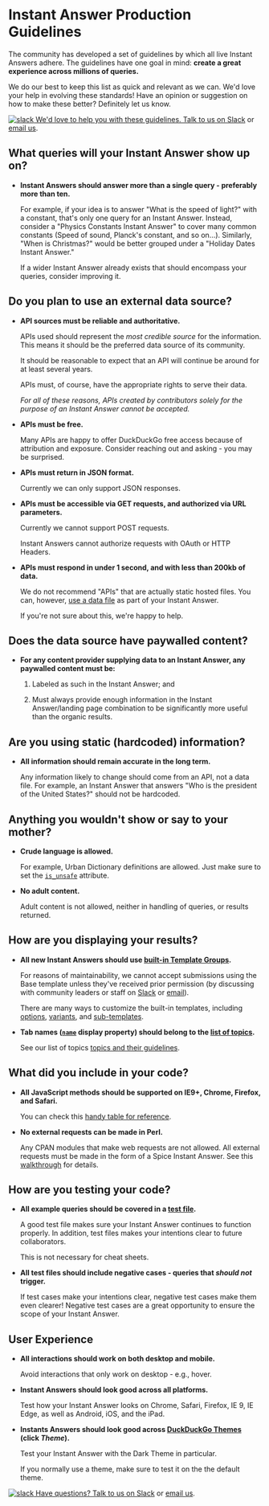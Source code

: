 # Instant Answer Production Guidelines

The community has developed a set of guidelines by which all live Instant Answers adhere. The guidelines have one goal in mind: **create a great experience across millions of queries.**

We do our best to keep this list as quick and relevant as we can. We'd love your help in evolving these standards! Have an opinion or suggestion on how to make these better? Definitely let us know.

[![slack](http://docs.duckduckhack.com/assets/slack.png) We'd love to help you with these guidelines. Talk to us on Slack](mailto:QuackSlack@duckduckgo.com?subject=AddMe) or [email us](mailto:open@duckduckgo.com).

## What queries will your Instant Answer show up on?

- **Instant Answers should answer more than a single query - preferably more than ten.**

	For example, if your idea is to answer "What is the speed of light?" with a constant, that's only one query for an Instant Answer. Instead, consider a "Physics Constants Instant Answer" to cover many common constants (Speed of sound, Planck's constant, and so on...). Similarly, "When is Christmas?" would be better grouped under a "Holiday Dates Instant Answer."

	If a wider Instant Answer already exists that should encompass your queries, consider improving it.

## Do you plan to use an external data source?

- **API sources must be reliable and authoritative.**

	APIs used should represent the *most credible source* for the information. This means it should be the preferred data source of its community.

	It should be reasonable to expect that an API will continue be around for at least several years.

	APIs must, of course, have the appropriate rights to serve their data.

	*For all of these reasons, APIs created by contributors solely for the purpose of an Instant Answer cannot be accepted.*

- **APIs must be free.**

	Many APIs are happy to offer DuckDuckGo free access because of attribution and exposure. Consider reaching out and asking - you may be surprised.

- **APIs must return in JSON format.**

	Currently we can only support JSON responses.

- **APIs must be accessible via GET requests, and authorized via URL parameters.**

	Currently we cannot support POST requests.

	Instant Answers cannot authorize requests with OAuth or HTTP Headers.

- **APIs must respond in under 1 second, and with less than 200kb of data.**

	We do not recommend "APIs" that are actually static hosted files. You can, however, [use a data file](http://docs.duckduckhack.com/backend-reference/data-files.html) as part of your Instant Answer.

	If you're not sure about this, we're happy to help.

## Does the data source have paywalled content?

- **For any content provider supplying data to an Instant Answer, any paywalled content must be:**

	1. Labeled as such in the Instant Answer; and

	2. Must always provide enough information in the Instant Answer/landing page combination to be significantly more useful than the organic results.

## Are you using static (hardcoded) information?

- **All information should remain accurate in the long term.**

	Any information likely to change should come from an API, not a data file. For example, an Instant Answer that answers "Who is the president of the United States?" should not be hardcoded.

## Anything you wouldn't show or say to your mother?

- **Crude language is allowed.**

	For example, Urban Dictionary definitions are allowed. Just make sure to set the [`is_unsafe`](http://docs.duckduckhack.com/backend-reference/spice-attributes.html#spice-isunsafe) attribute.

- **No adult content.**

	Adult content is not allowed, neither in handling of queries, or results returned.

## How are you displaying your results?

- **All new Instant Answers should use [built-in Template Groups](http://docs.duckduckhack.com/frontend-reference/templates-overview.html).**

	For reasons of maintainability, we cannot accept submissions using the Base template unless they've received prior permission (by discussing with community leaders or staff on [Slack](mailto:QuackSlack@duckduckgo.com?subject=AddMe) or [email](mailto:open@duckduckgo.com)).

	There are many ways to customize the built-in templates, including [options](http://docs.duckduckhack.com/frontend-reference/display-reference.html), [variants](http://docs.duckduckhack.com/frontend-reference/variants-reference.html), and [sub-templates](http://docs.duckduckhack.com/frontend-reference/subtemplates.html).

- **Tab names ([`name`](http://docs.duckduckhack.com/frontend-reference/display-reference.html#name-string-required) display property) should belong to the [list of topics](http://docs.duckduckhack.com/frontend-reference/display-reference.html#name-string-required).**

	See our list of topics [topics and their guidelines](http://docs.duckduckhack.com/frontend-reference/display-reference.html).

## What did you include in your code?

- **All JavaScript methods should be supported on IE9+, Chrome, Firefox, and Safari.**

	You can check this [handy table for reference](http://kangax.github.io/compat-table/es5/).

- **No external requests can be made in Perl.**

	Any CPAN modules that make web requests are not allowed. All external requests must be made in the form of a Spice Instant Answer. See this [walkthrough](http://docs.duckduckhack.com/walkthroughs/forum-lookup.html) for details.

## How are you testing your code?

- **All example queries should be covered in a [test file](http://docs.duckduckhack.com/testing-reference/test-files.html).**

	A good test file makes sure your Instant Answer continues to function properly. In addition, test files makes your intentions clear to future collaborators.

	This is not necessary for cheat sheets.

- **All test files should include negative cases - queries that *should not* trigger.**

	If test cases make your intentions clear, negative test cases make them even clearer! Negative test cases are a great opportunity to ensure the scope of your Instant Answer.

## User Experience

- **All interactions should work on both desktop and mobile.**

	Avoid interactions that only work on desktop - e.g., hover.

- **Instant Answers should look good across all platforms.**

	Test how your Instant Answer looks on Chrome, Safari, Firefox, IE 9, IE Edge, as well as Android, iOS, and the iPad.

- **Instants Answers should look good across [DuckDuckGo Themes](https://duckduckgo.com/settings) (click *Theme*).**

	Test your Instant Answer with the Dark Theme in particular.

	If you normally use a theme, make sure to test it on the the default theme.

[![slack](http://docs.duckduckhack.com/assets/slack.png) Have questions? Talk to us on Slack](mailto:QuackSlack@duckduckgo.com?subject=AddMe) or [email us](mailto:open@duckduckgo.com).
